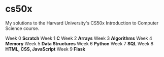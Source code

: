 # cs50x
My solutions to the Harvard University's CS50x Introduction to Computer Science course.

Week 0 **Scratch**
Week 1 **C**
Week 2 **Arrays**
Week 3 **Algorithms**
Week 4 **Memory**
Week 5 **Data Structures**
Week 6 **Python**
Week 7 **SQL**
Week 8 **HTML, CSS, JavaScript**
Week 9 **Flask**
